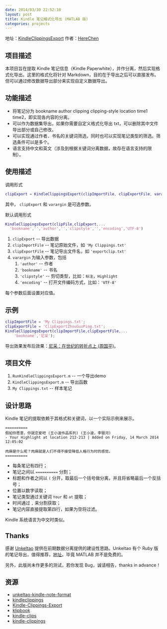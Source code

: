 ```yaml
---
date: 2014/03/30 22:52:18
layout: post
title: Kindle 笔记格式化导出 (MATLAB 版)
categories: projects
---
```


地址：[KindleClippingsExport](https://github.com/HereChen/KindleClippingsExport)
作者：[HereChen](http://herechen.github.io/)

## 项目描述

本项目旨在提取 Kindle 笔记信息（Kindle Paperwhite），并作分离，然后实现格式化导出。这里的格式化将针对 Markdown，目的在于导出之后可以直接发布。但可以通过修改数据导出部分来实现自定义数据导出。

## 功能描述

- 将笔记分为 bookname author clipping clipping-style location time1 time2，即实现各内容的分离。
- 可以作为数据集导出，如果你需要自定义格式化导出 txt，可以删除其中文件导出部分或自己修改。
- 可以实现通过作者、书名的关键词筛选，同时也可以实现笔记类型的筛选。筛选条件可以是多个。
- 语言支持中文和英文（涉及到根据关键词分离数据，故存在语言支持的限制）。

## 使用描述

调用形式

```matlab
clipExport = KindleClippingsExport(clipImportFile, clipExportFile, varargin)
```

其中， `clipExport` 和 `varargin` 是可选参数。

默认调用形式

```matlab
KindleClippingsExport(clipFile,clipExport,...
  'bookname','','author','','clipstyle','','encoding','UTF-8')
```

1. `clipExport` -- 导出数据
2. `clipImportFile` -- 笔记原始文件，如 `'My Clippings.txt'`
3. `clipExportFile` -- 笔记导出文件名，如 `'exportclip.txt'`
4. `varargin` 为输入参数，包括
    1. `'author'` -- 作者
    2. `'bookname'` -- 书名
    3. `'clipstyle'` -- 剪切类型，比如：`标注`，`Highlight`
    4. `'encoding'`  -- 打开文件编码方式，比如：`'UTF-8'`

每个参数后面设置对应值。

## 示例

```matlab
clipImportFile = 'My Clippings.txt';
clipExportFile = 'ClipExportZhouGuoPing.txt';
KindleClippingsExport(clipImportFile,clipExportFile,...
    'bookname','尼采');
```

导出效果发布后效果：[尼采：在世纪的转折点上 (周国平)](/reading/zhouguoping-Nietzsche-on-turning-point-of-century/)。

## 项目文件

1. `RunKindleClippingsExport.m` -- 一个导出demo
2. `KindleClippingsExport.m` -- 导出函数
3. `My Clippings.txt` -- 样本笔记

## 设计思路

Kindle 笔记的提取依赖于其格式和关键词，以一个实际示例来展示。

```text
==========
假如你愿意，你就恋爱吧 (王小波作品系列) (王小波，李银河)
- Your Highlight at location 212-213 | Added on Friday, 14 March 2014 12:05:02

肉麻是什么呢？肉麻就是人们不得不接受降低人格行为时的感觉。
==========
```

- 每条笔记有四行；
- 笔记之间以 `==========` 分割；
- 标题和作者之间以 `(` 分开，取最后一个括号做分离，并且将省略最后一个反括号；
- 位置以数字读取；
- 笔记类型通过关键词 `Your` 和 `at` 提取；
- 时间通过 `,` 来分割获取；
- 笔记内容直接提取第四行，如果为空将过滤。

Kindle 系统语言为中文时类似。

## Thanks

感谢 [Unkeltao](http://www.unkeltao.com/) 提供在前期数据分离提供的建设性思路。Unkeltao 有个 Ruby 版的笔记导出，值得推荐，[地址](https://github.com/UnkelTao/kindle-note-format)。毕竟 MATLAB 并不是免费的。

另外，此版尚未作更多的测试，若你发现 Bug，诚请相告，thanks in advance！

## 资源

- [unkeltao-kindle-note-format](http://www.unkeltao.com/blog/2014/03/14/kindlebi-ji-zhuan-huan/)
- [kindleclippings](http://www.ruby-doc.org/gems/docs/k/kindleclippings-1.3.2/README_markdown.html)
- [Kindle-Clippings-Export](https://github.com/rydjones/Kindle-Clippings-Export)
- [klipbook](https://github.com/grassdog/klipbook)
- [kindle-clips](https://github.com/minejo/kindle-clips)
- [kindle-clippings](https://github.com/lxyu/kindle-clippings)
